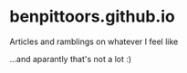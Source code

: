 # benpittoors.github.io
Articles and ramblings on whatever I feel like

...and aparantly that's not a lot :)
